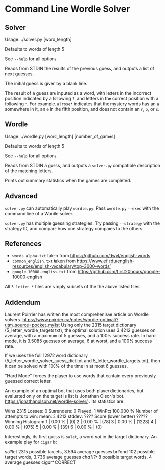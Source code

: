 # Command Line Wordle Solver

## Solver
Usage: ./solver.py [word_length]

Defaults to words of length 5

See `--help` for all options.

Reads from STDIN the results of the previous guess, and outputs a list of next
guesses.

The initial guess is given by a blank line.

The result of a guess are inputed as a word, with letters in the incorrect
position indicated by a following `?`, and letters in the correct position with
a following `*`. For example, `a?rose*` indicates that the mystery words has
an `a` somewhere in it, an `e` in the fifth position, and does not contain
an `r`, `o`, or `s`.


## Wordle
Usage: ./wordle.py [word_length] [number_of_games]

Defaults to words of length 5

See `--help` for all options.

Reads from STDIN a guess, and outputs a `solver.py` compatible description of
the matching letters.

Prints out summary statistics when the games are completed.


## Advanced
`solver.py` can automatically play `wordle.py`. Pass `wordle.py` `--exec`
with the command line of a Wordle solver.

`solver.py` has multiple guessing strategies. Try passing `--strategy` with
the strategy ID, and compare how one strategy compares to the others.

## References
* `words_alpha.txt` taken from https://github.com/dwyl/english-words
* `common_english.txt` taken from https://www.ef.edu/english-resources/english-vocabulary/top-3000-words/
* `google-10000-english.txt` from https://github.com/first20hours/google-10000-english

All `5_letter_*` files are simply subsets of the the above listed files.

## Addendum
Laurent Poirrier has written the most comprehenisve article on Wordle solvers.
https://www.poirrier.ca/notes/wordle-optimal/?utm_source=pocket_mylist
Using only the 2315 target dictionary (5_letter_wordle_targets.txt), the
optimal solution uses 3.4212 guesses on average, with a maximum of 5 guesses,
and a 100% success rate.  In hard mode, it is 3.5085 guesses on average, 6 at 
worst, and a 100% success rate.

If we uses the full 12972 word dictionary 
(5_letter_wordle_solver_guess_dict.txt  and 5_letter_wordle_targets.txt), 
then it can be solved with 100% of the time in at most 6 guesses.

"Hard Mode" forces the player to use words that contain every previously
guessed correct letter. 

An example of an optimal bot that uses both player dictionaries,
but evaluated only on the target is list is Jonathan Olson's bot.
https://jonathanolson.net/wordle-solver/ . Its statistics are:

Wins 2315 Losses: 0 Surrenders: 0 Played: 1 WinPct 100.000 %
Number of attempts to win: mean: 3.4212 stddev: ????
Score (lower better) ?????
Winning Histogram
 1 |   0.00 % |  (0)
 2 |   0.00 % |  (78)
 3 |   0.00 % |  (1223)
 4 |   0.00 % |  (975)
 5 |   0.00 % |  (39)
 6 |   0.00 % |  (0)

Interestingly, its first guess is `salet`, a word *not* in the
target dictionary. An example play for `cigar` is:

sa?let		2315 possible targets, 3.594 average guesses
br?ond		102 possible target words, 3.736 average guesses
c*ha?i?r*	8 possible target words, 4 average guesses
c*i*g*a*r*	CORRECT

